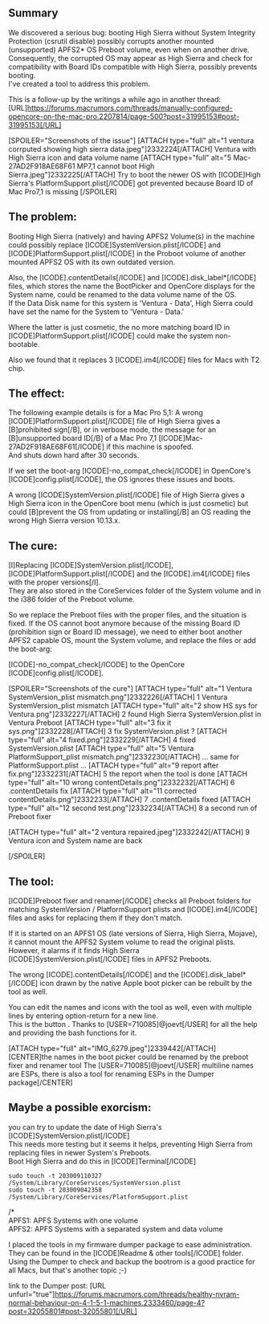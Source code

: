 ## Summary

We discovered a serious bug: booting High Sierra without System Integrity Protection (csrutil disable) possibly corrupts another mounted (unsupported) APFS2* OS Preboot volume, even when on another drive.  
Consequently, the corrupted OS may appear as High Sierra and check for compatibility with Board IDs compatible with High Sierra, possibly prevents booting.  
I've created a tool to address this problem.

This is a follow-up by the writings a while ago in another thread:  
[URL]https://forums.macrumors.com/threads/manually-configured-opencore-on-the-mac-pro.2207814/page-500?post=31995153#post-31995153[/URL]

[SPOILER="Screenshots of the issue"]
[ATTACH type="full" alt="1 ventura corrputed showing high sierra data.jpeg"]2332224[/ATTACH]
Ventura with High Sierra icon and data volume name
[ATTACH type="full" alt="5 Mac-27AD2F918AE68F61 MP7,1 cannot boot High Sierra.jpeg"]2332225[/ATTACH]
Try to boot the newer OS with [ICODE]High Sierra's PlatformSupport.plist[/ICODE] got prevented because Board ID of Mac Pro7,1 is missing
[/SPOILER]

## The problem:

Booting High Sierra (natively) and having APFS2 Volume(s) in the machine could possibly replace [ICODE]SystemVersion.plist[/ICODE] and [ICODE]PlatformSupport.plist[/ICODE] in the Proboot volume of another mounted APFS2 OS with its own outdated version.  

Also, the [ICODE].contentDetails[/ICODE] and [ICODE].disk_label*[/ICODE] files, which stores the name the BootPicker and OpenCore displays for the System name, could be renamed to the data volume name of the OS.  
If the Data Disk name for this system is 'Ventura - Data', High Sierra could have set the name for the System to 'Ventura - Data.'  

Where the latter is just cosmetic, the no more matching board ID in [ICODE]PlatformSupport.plist[/ICODE] could make the system non-bootable.  

Also we found that it replaces 3 [ICODE].im4[/ICODE] files for Macs with T2 chip.  


## The effect:

The following example details is for a Mac Pro 5,1: A wrong [ICODE]PlatformSupport.plist[/ICODE] file of High Sierra gives a [B]prohibited sign[/B], or in verbose mode, the message for an [B]unsupported board ID[/B] of a Mac Pro 7,1 [ICODE]Mac-27AD2F918AE68F61[/ICODE] if this machine is spoofed.  
And shuts down hard after 30 seconds.

If we set the boot-arg [ICODE]-no_compat_check[/ICODE] in OpenCore's [ICODE]config.plist[/ICODE], the OS ignores these issues and boots.  

A wrong [ICODE]SystemVersion.plist[/ICODE] file of High Sierra gives a High Sierra icon in the OpenCore boot menu (which is just cosmetic) but could [B]prevent the OS from updating or installing[/B] an OS reading the wrong High Sierra version 10.13.x.  


## The cure:

[I]Replacing [ICODE]SystemVersion.plist[/ICODE], [ICODE]PlatformSupport.plist[/ICODE] and the [ICODE].im4[/ICODE] files with the proper versions[/I].  
They are also stored in the CoreServices folder of the System volume and in the i386 folder of the Preboot volume.

So we replace the Preboot files with the proper files, and the situation is fixed. 
If the OS cannot boot anymore because of the missing Board ID (prohibition sign or Board ID message), we need to either boot another APFS2 capable OS, mount the System volume, and replace the files or add the boot-arg:  

[ICODE]-no_compat_check[/ICODE] to the OpenCore [ICODE]config.plist[/ICODE].

[SPOILER="Screenshots of the cure"]
[ATTACH type="full" alt="1 Ventura SystemVersion_plist mismatch.png"]2332226[/ATTACH]
1 Ventura SystemVersion_plist mismatch
[ATTACH type="full" alt="2 show HS sys for Ventura.png"]2332227[/ATTACH]
2 found High Sierra SystemVersion.plist in Ventura Preboot
[ATTACH type="full" alt="3 fix it sys.png"]2332228[/ATTACH]
3 fix SystemVersion.plist ?
[ATTACH type="full" alt="4 fixed.png"]2332229[/ATTACH]
4 fixed SystemVersion.plist
[ATTACH type="full" alt="5 Ventura PlatformSupport_plist mismatch.png"]2332230[/ATTACH]
... same for PlatformSupport.plist ...
[ATTACH type="full" alt="9 report after fix.png"]2332231[/ATTACH]
5 the report when the tool is done
[ATTACH type="full" alt="10 wrong contentDetails.png"]2332232[/ATTACH]
6 .contentDetails fix
[ATTACH type="full" alt="11 corrected contentDetails.png"]2332233[/ATTACH]
7 .contentDetails fixed
[ATTACH type="full" alt="12 second test.png"]2332234[/ATTACH]
8 a second run of Preboot fixer

[ATTACH type="full" alt="2 ventura repaired.jpeg"]2332242[/ATTACH]
9 Ventura icon and System name are back

[/SPOILER]

## The tool:


[ICODE]Preboot fixer and renamer[/ICODE] checks all Preboot folders for matching SystemVersion / PlatformSupport plists and [ICODE].im4[/ICODE] files and asks for replacing them if they don't match.  

If it is started on an APFS1 OS (late versions of Sierra, High Sierra, Mojave), it cannot mount the APFS2 System volume to read the original plists.  
However, it alarms if it finds High Sierra [ICODE]SystemVersion.plist[/ICODE] files in APFS2 Preboots.  

The wrong [ICODE].contentDetails[/ICODE] and the [ICODE].disk_label*[/ICODE] icon drawn by the native Apple boot picker can be rebuilt by the tool as well.  

You can edit the names and icons with the tool as well, even with multiple lines by entering option-return for a new line.  
This is the button <proceed with label editor>. Thanks to [USER=710085]@joevt[/USER] for all the help and providing the bash functions for it.  

[ATTACH type="full" alt="IMG_6279.jpeg"]2339442[/ATTACH]
[CENTER]the names in the boot picker could be renamed by the preboot fixer and renamer tool
The [USER=710085]@joevt[/USER] multiline names are ESPs, there is also a tool for renaming ESPs in the Dumper package[/CENTER]



## Maybe a possible exorcism:

you can try to update the date of High Sierra's  [ICODE]SystemVersion.plist[/ICODE]  
This needs more testing but it seems it helps, preventing High Sierra from replacing files in newer System's Preboots.  
Boot High Sierra and do this in [ICODE]Terminal[/ICODE]  

```
sudo touch -t 203009110327 /System/Library/CoreServices/SystemVersion.plist
sudo touch -t 203009042358 /System/Library/CoreServices/PlatformSupport.plist
```



/*  
APFS1: APFS Systems with one volume  
APFS2: APFS Systems with a separated system and data volume  



I placed the tools in my firmware dumper package to ease administration.
They can be found in the [ICODE]Readme & other tools[/ICODE] folder.  
Using the Dumper to check and backup the bootrom is a good practice for all Macs, but that's another topic ;-)  




link to the Dumper post:
[URL unfurl="true"]https://forums.macrumors.com/threads/healthy-nvram-normal-behaviour-on-4-1-5-1-machines.2333460/page-4?post=32055801#post-32055801[/URL]
